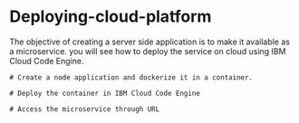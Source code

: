 # Deploying-cloud-platform
   The objective of creating a server side application is to make it available as a microservice. you will see how to deploy the service on cloud using IBM Cloud Code Engine.

   
    # Create a node application and dockerize it in a container.

    # Deploy the container in IBM Cloud Code Engine

    # Access the microservice through URL
